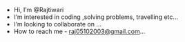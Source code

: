 -  Hi, I’m @Rajtiwari
-  I’m interested in coding ,solving problems, travelling etc...
-  I’m looking to collaborate on ...
-  How to reach me - raj05102003@gmail.com...

<!---
Rajtiwari5/Rajtiwari5 is a ✨ special ✨ repository because its `README.md` (this file) appears on your GitHub profile.
You can click the Preview link to take a look at your changes.
--->
